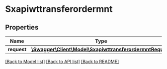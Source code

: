 # Sxapiwttransferordermnt

## Properties
Name | Type | Description | Notes
------------ | ------------- | ------------- | -------------
**request** | [**\Swagger\Client\Model\SxapiwttransferordermntRequest**](SxapiwttransferordermntRequest.md) |  | [optional] 

[[Back to Model list]](../README.md#documentation-for-models) [[Back to API list]](../README.md#documentation-for-api-endpoints) [[Back to README]](../README.md)


